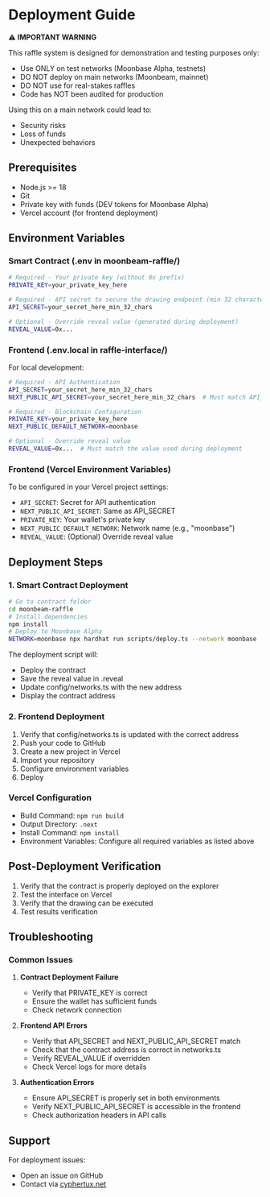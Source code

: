 # Deployment Guide

⚠️ **IMPORTANT WARNING**

This raffle system is designed for demonstration and testing purposes only:
- Use ONLY on test networks (Moonbase Alpha, testnets)
- DO NOT deploy on main networks (Moonbeam, mainnet)
- DO NOT use for real-stakes raffles
- Code has NOT been audited for production

Using this on a main network could lead to:
- Security risks
- Loss of funds
- Unexpected behaviors

## Prerequisites

- Node.js >= 18
- Git
- Private key with funds (DEV tokens for Moonbase Alpha)
- Vercel account (for frontend deployment)

## Environment Variables

### Smart Contract (.env in moonbeam-raffle/)
````bash
# Required - Your private key (without 0x prefix)
PRIVATE_KEY=your_private_key_here

# Required - API secret to secure the drawing endpoint (min 32 characters)
API_SECRET=your_secret_here_min_32_chars

# Optional - Override reveal value (generated during deployment)
REVEAL_VALUE=0x...
````

### Frontend (.env.local in raffle-interface/)
For local development:
````bash
# Required - API Authentication
API_SECRET=your_secret_here_min_32_chars
NEXT_PUBLIC_API_SECRET=your_secret_here_min_32_chars  # Must match API_SECRET

# Required - Blockchain Configuration
PRIVATE_KEY=your_private_key_here
NEXT_PUBLIC_DEFAULT_NETWORK=moonbase

# Optional - Override reveal value
REVEAL_VALUE=0x...  # Must match the value used during deployment
````

### Frontend (Vercel Environment Variables)
To be configured in your Vercel project settings:
- `API_SECRET`: Secret for API authentication
- `NEXT_PUBLIC_API_SECRET`: Same as API_SECRET
- `PRIVATE_KEY`: Your wallet's private key
- `NEXT_PUBLIC_DEFAULT_NETWORK`: Network name (e.g., "moonbase")
- `REVEAL_VALUE`: (Optional) Override reveal value

## Deployment Steps

### 1. Smart Contract Deployment
````bash
# Go to contract folder
cd moonbeam-raffle
# Install dependencies
npm install
# Deploy to Moonbase Alpha
NETWORK=moonbase npx hardhat run scripts/deploy.ts --network moonbase
````

The deployment script will:
- Deploy the contract
- Save the reveal value in .reveal
- Update config/networks.ts with the new address
- Display the contract address

### 2. Frontend Deployment
1. Verify that config/networks.ts is updated with the correct address
2. Push your code to GitHub
3. Create a new project in Vercel
4. Import your repository
5. Configure environment variables
6. Deploy

### Vercel Configuration
- Build Command: `npm run build`
- Output Directory: `.next`
- Install Command: `npm install`
- Environment Variables: Configure all required variables as listed above

## Post-Deployment Verification
1. Verify that the contract is properly deployed on the explorer
2. Test the interface on Vercel
3. Verify that the drawing can be executed
4. Test results verification

## Troubleshooting

### Common Issues
1. **Contract Deployment Failure**
   - Verify that PRIVATE_KEY is correct
   - Ensure the wallet has sufficient funds
   - Check network connection

2. **Frontend API Errors**
   - Verify that API_SECRET and NEXT_PUBLIC_API_SECRET match
   - Check that the contract address is correct in networks.ts
   - Verify REVEAL_VALUE if overridden
   - Check Vercel logs for more details

3. **Authentication Errors**
   - Ensure API_SECRET is properly set in both environments
   - Verify NEXT_PUBLIC_API_SECRET is accessible in the frontend
   - Check authorization headers in API calls

## Support
For deployment issues:
- Open an issue on GitHub
- Contact via [cyphertux.net](https://cyphertux.net)